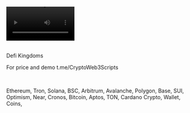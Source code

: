 <video src='https://github.com/user-attachments/assets/af29c85f-c07a-4ed7-8878-0884d2362c65' width=180/><video />
<br />





<br />
Defi Kingdoms

For price and demo
t.me/CryptoWeb3Scripts

<br />

Ethereum, Tron, Solana, BSC, Arbitrum, Avalanche, Polygon, Base, SUI, Optimism, Near, Cronos, Bitcoin, Aptos, TON, Cardano
Crypto, Wallet, Coins,
